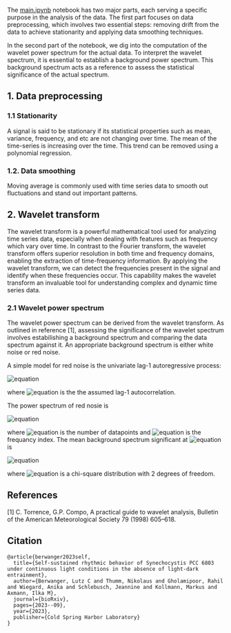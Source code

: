 
The [main.ipynb](https://github.com/rahilgholami/Circadian-rhythmicity/blob/main/main.ipynb) notebook has two major parts, each serving a specific purpose in the analysis of the data. The first part focuses on data preprocessing, which involves two essential steps: removing drift from the data to achieve stationarity and applying data smoothing techniques.

In the second part of the notebook, we dig into the computation of the wavelet power spectrum for the actual data. To interpret the wavelet spectrum, it is essential to establish a background power spectrum. This background spectrum acts as a reference to assess the statistical significance of the actual spectrum.

## 1. Data preprocessing

### 1.1 Stationarity
A signal is said to be stationary if its statistical properties such as mean, variance, frequency, and etc are not changing over time.
The mean of the time-series is increasing over the time. This trend can be removed using a polynomial regression.


### 1.2. Data smoothing 
Moving average is commonly used with time series data to smooth out fluctuations and  stand out important patterns.


## 2. Wavelet transform
The wavelet transform is a powerful mathematical tool used for analyzing time series data, especially when dealing with features such as frequency which vary over time. In contrast to the Fourier transform, the wavelet transform offers superior resolution in both time and frequency domains, enabling the extraction of time-frequency information. By applying the wavelet transform, we can detect the frequencies present in the signal and identify when these frequencies occur. This capability makes the wavelet transform an invaluable tool for understanding complex and dynamic time series data.

### 2.1 Wavelet power spectrum
The wavelet power spectrum can be derived from the wavelet transform. As outlined in reference [1], assessing the significance of the wavelet spectrum involves estabilishing a background spectrum and comparing the data spectrum against it.
An appropriate background spectrum is either white noise or red noise. 

A simple model for red noise is the univariate lag-1 autoregressive process:

![equation](https://latex.codecogs.com/svg.image?x_{n}&space;=&space;\alpha&space;x_{n-1}&space;&plus;&space;z_{n})

where ![equation](https://latex.codecogs.com/svg.image?\alpha) is the the assumed lag-1 autocorrelation.

The power spectrum of red nosie is

![equation](https://latex.codecogs.com/svg.image?P_{k}&space;=&space;\frac{1-&space;\alpha^{2}}{1&plus;\alpha^{2}-2\alpha&space;\cos(2&space;\pi&space;k/N)})

where ![equation](https://latex.codecogs.com/svg.image?N) is the number of datapoints and ![equation](https://latex.codecogs.com/svg.image?k) is the frequancy index.
The mean background spectrum significant at ![equation](https://latex.codecogs.com/svg.image?5%) is

![equation](https://latex.codecogs.com/svg.image?\frac{1}{2}P_{k}\chi_{2}^{2})

where ![equation](https://latex.codecogs.com/svg.image?\chi_{2}^{2}) is a chi-square distribution with 2 degrees of freedom.









## References

[1] C. Torrence, G.P. Compo, A practical guide to wavelet analysis, Bulletin of the American Meteorological Society 79 (1998) 605–618.


## Citation
```
@article{berwanger2023self,
  title={Self-sustained rhythmic behavior of Synechocystis PCC 6803 under continuous light conditions in the absence of light-dark entrainment},
  author={Berwanger, Lutz C and Thumm, Nikolaus and Gholamipoor, Rahil and Wiegard, Anika and Schlebusch, Jeannine and Kollmann, Markus and Axmann, Ilka M},
  journal={bioRxiv},
  pages={2023--09},
  year={2023},
  publisher={Cold Spring Harbor Laboratory}
}
```
